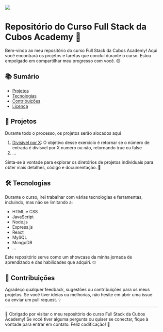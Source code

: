 ![](https://i.imgur.com/xG74tOh.png)

 # Repositório do Curso Full Stack da Cubos Academy 🚀

Bem-vindo ao meu repositório do curso Full Stack da Cubos Academy! Aqui você encontrará os projetos e tarefas que concluí durante o curso. Estou empolgado em compartilhar meu progresso com você. 😊

## 📚 Sumário

- [Projetos](#projetos)
- [Tecnologias](#tecnologias)
- [Contribuições](#contribuições)
- [Licença](#licença)

## 💼 Projetos
 Durante todo o processo, os projetos serão alocados aqui 

1. [Divisivel por X](https://github.com/EricAssisdev/Curso-FullStack/tree/b99c3ce08b51bf3d5e4a22a5a51066d93c91af63/L%C3%B3gica%20de%20Programa%C3%A7%C3%A3o/Desafio%20Divisivel%20por%20X): O objetivo desse exercicio é retornar se o número de entrada é
divísvel por X numero ou não, retornando true ou false
2. ...

Sinta-se à vontade para explorar os diretórios de projetos individuais para obter mais detalhes, código e documentação. 🚧

## 🛠️ Tecnologias

Durante o curso, irei trabalhar com várias tecnologias e ferramentas, incluindo, mas não se limitando a:

- HTML e CSS
- JavaScript
- Node.js
- Express.js
- React
- MySQL
- MongoDB
- ...

Este repositório serve como um showcase da minha jornada de aprendizado e das habilidades que adquiri. 🤓

## 🤝 Contribuições

Agradeço qualquer feedback, sugestões ou contribuições para os meus projetos. Se você tiver ideias ou melhorias, não hesite em abrir uma issue ou enviar um pull request. 💡

---------------
📜 Obrigado por visitar o meu repositório do curso Full Stack da Cubos Academy! Se você tiver alguma pergunta ou quiser se conectar, fique à vontade para entrar em contato. Feliz codificação! 🚀
